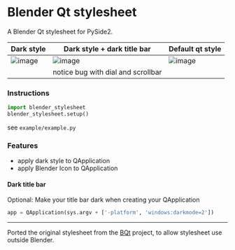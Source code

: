 # Blender Qt stylesheet

A Blender Qt stylesheet for PySide2.  

| Dark style |  Dark style + dark title bar |  Default qt style  |
| -- | -- | -- | 
| ![image](https://github.com/hannesdelbeke/blender-qt-stylesheet/assets/3758308/56a571ba-e2de-4dfb-acb2-a835cff4d91b) | ![image](https://github.com/hannesdelbeke/blender-qt-stylesheet/assets/3758308/a9a5ecb4-7096-4380-aae0-b97de3768989) | ![image](https://github.com/hannesdelbeke/blender-qt-stylesheet/assets/3758308/046fd91f-6061-4892-9cff-072f1ea32bf4) |
 | | notice bug with dial and scrollbar | |

### Instructions
```python
import blender_stylesheet
blender_stylesheet.setup()
```
see `example/example.py`

### Features
- apply dark style to QApplication
- apply Blender Icon to QApplication

#### Dark title bar
Optional: Make your title bar dark when creating your QApplication
```python
app = QApplication(sys.argv + ['-platform', 'windows:darkmode=2'])
``` 

---
Ported the original stylesheet from the [BQt](https://github.com/techartorg/bqt) project, to allow stylesheet use outside Blender.
